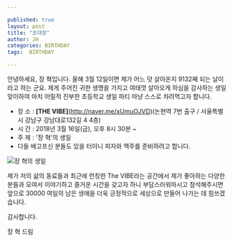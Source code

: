 ```yaml
---

published: true
layout: post
title: "초대장"
author: JH
categories: BIRTHDAY
tags:  BIRTHDAY

---
```


안녕하세요, 장 혁입니다. 올해 3월 12일이면 제가 어느 덧 살아온지 9132째 되는 날이라고 하는 군요. 제게 주어진 귀한 생명을 가지고 여태껏 살아오게 하심을 감사하는 생일 맞이하여 마치 어릴적 진부한 초등학교 생일 파티 마냥 스스로 차려먹고자 합니다.

* 장 소 : **[THE VIBE]**(http://naver.me/xUmuOJVD)(논현역 7번 출구 / 서울특별시 강남구 강남대로132길 4 4층)
* 시 간 : 2018년 3월 16일(금), 오후 8시 30분 ~
* 주 제 : '장 혁'의 생일
* 다들 배고프신 분들도 있을 터이니 피자와 맥주를 준비하려고 합니다.

![장 혁의 생일]({{site.baseurl}}/images/jh_junior.png)

제가 저의 삶의 동료들과 최근에 런칭한 The VIBE라는 공간에서 제가 좋아하는 다양한 분들과 모여서 이야기하고 즐거운 시간을 갖고자 하니 부담스러워마시고 참석해주시면 앞으로 30000 여일의 남은 생애을 더욱 긍정적으로 세상으로 만들어 나가는 데 힘쓰겠습니다.

감사합니다.

장 혁 드림
